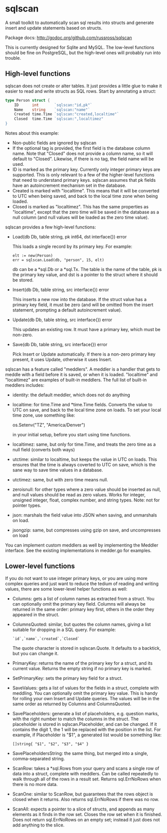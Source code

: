 sqlscan
=======

A small toolkit to automatically scan sql results into structs and
generate insert and update statements based on structs.

Package docs: http://godoc.org/github.com/russross/sqlscan

This is currently designed for Sqlite and MySQL. The low-level
functions should be fine on PostgreSQL, but the high-level ones will
probably run into trouble.


High-level functions
--------------------

sqlscan does not create or alter tables. It just provides a little
glue to make it easier to read and write structs as SQL rows. Start
by annotating a struct:

``` go
type Person struct {
    ID      int       `sqlscan:"id,pk"`
    Name    string    `sqlscan:"name"`
    Created time.Time `sqlscan:"created,localtime"`
    Closed  time.Time `sqlscan:",localtimez"
}
```

Notes about this example:

*   Non-public fields are ignored by sqlscan
*   If the optional tag is provided, the first field is the database
    column name. Note that "Closed" does not provide a column name,
    so it will default to "Closed". Likewise, if there is no tag,
    the field name will be used.
*   ID is marked as the primary key. Currently only integer primary
    keys are supported. This is only relevant to a few of the
    higher-level functions that need to understand primary keys.
    sqlscan assumes that pk fields have an autoincrement mechanism
    set in the database.
*   Created is marked with "localtime". This means that it will be
    converted to UTC when being saved, and back to the local time
    zone when being loaded.
*   Closed is marked as "localtimez". This has the same properties
    as "localtime", except that the zero time will be saved in the
    database as a null column (and null values will be loaded as the
    zero time value).

sqlscan provides a few high-level functions:

*   Load(db Db, table string, pk int64, dst interface{}) error

    This loads a single record by its primary key. For example:

        elt := new(Person)
        err = sqlscan.Load(db, "person", 15, elt)

    db can be a *sql.Db or a *sql.Tx. The table is the name of the
    table, pk is the primary key value, and dst is a pointer to the
    struct where it should be stored.

*   Insert(db Db, table string, src interface{}) error

    This inserts a new row into the database. If the struct value
    has a primary key field, it must be zero (and will be omitted
    from the insert statement, prompting a default autoincrement
    value).

*   Update(db Db, table string, src interface{}) error

    This updates an existing row. It must have a primary key, which
    must be non-zero.

*   Save(db Db, table string, src interface{}) error

    Pick Insert or Update automatically. If there is a non-zero
    primary key present, it uses Update, otherwise it uses Insert.

sqlscan has a feature called "meddlers". A meddler is a handler that
gets to meddle with a field before it is saved, or when it is
loaded. "localtime" and "localtimez" are examples of built-in
meddlers. The full list of built-in meddlers includes:

*   identity: the default meddler, which does not do anything

*   localtime: for time.Time and *time.Time fields. Converts the
    value to UTC on save, and back to the local time zone on loads.
    To set your local time zone, use something like:

	os.Setenv("TZ", "America/Denver")

    in your initial setup, before you start using time functions.

*   localtimez: same, but only for time.Time, and treats the zero
    time as a null field (converts both ways)

*   utctime: similar to localtime, but keeps the value in UTC on
    loads. This ensures that the time is always coverted to UTC on
    save, which is the sane way to save time values in a database.

*   utctimez: same, but with zero time means null.

*   zeroisnull: for other types where a zero value should be
    inserted as null, and null values should be read as zero values.
    Works for integer, unsigned integer, float, complex number, and
    string types. Note: not for pointer types.

*   json: marshals the field value into JSON when saving, and
    unmarshals on load.

*   jsongzip: same, but compresses using gzip on save, and
    uncompresses on load
    
You can implement custom meddlers as well by implementing the
Meddler interface. See the existing implementations in medder.go for
examples.


Lower-level functions
---------------------

If you do not want to use integer primary keys, or you are using
more complex queries and just want to reduce the tedium of reading
and writing values, there are some lower-level helper functions as
well:

*   Columns: gets a list of column names as extracted from a struct.
    You can optionally omit the primary key field. Columns will
    always be returned in the same order: primary key first, others
    in the order they appeared in the struct.

*   ColumnsQuoted: similar, but quotes the column names, giving a
    list suitable for dropping in a SQL query. For example:

        `id`,`name`,`created`,`Closed`

    The quote character is stored in sqlscan.Quote. It defaults to a
    backtick, but you can change it.

*   PrimaryKey: returns the name of the primary key for a struct,
    and its current value. Returns the empty string if no primary
    key is marked.

*   SetPrimaryKey: sets the primary key field for a struct.

*   SaveValues: gets a list of values for the fields in a struct,
    complete with meddling. You can optionally omit the primary key
    value. This is handy for rolling your own Insert and Update
    queries. The values will be in the same order as returned by
    Columns and ColumnsQuoted.

*   SavePlaceholders: generate a list of placeholders, e.g. question
    marks, with the right number to match the columns in the struct.
    The placeholder is stored in sqlscan.Placeholder, and can be
    changed. If it contains the digit 1, the 1 will be replaced with
    the position in the list. For example, if Placeholder is "$1", a
    generated list would be something like:

        []string{ "$1", "$2", "$3", "$4" }

*   SavePlaceholdersString: the same thing, but merged into a
    single, comma-separated string.

*   ScanRow: takes a *sql.Rows from your query and scans a single
    row of data into a struct, complete with meddlers. Can be called
    repeatedly to walk through all of the rows in a result set.
    Returns sql.ErrNoRows when there is no more data.

*   ScanOne: similar to ScanRow, but guarantees that the rows object
    is closed when it returns. Also returns sql.ErrNoRows if there
    was no row.

*   ScanAll: expects a pointer to a slice of structs, and appends as
    many elements as it finds in the row set. Closes the row set
    when it is finished. Does not return sql.ErrNoRows on an empty
    set; instead it just does not add anything to the slice.

